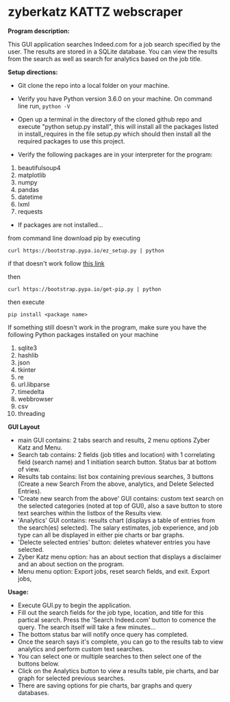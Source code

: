 # zyberkatz KATTZ webscraper
**Program description:**

This GUI application searches Indeed.com for a job search specified by the user. The results are stored in a SQLite database. You can view the results from the search as well as search for analytics based on the job title.

**Setup directions:**

 - Git clone the repo into a local folder on your machine. 
 - Verify you have Python version 3.6.0 on your machine. On command line run, `python -V`
 - Open up a terminal in the directory of the cloned github repo and execute "python setup.py install", this will install all the packages listed in install_requires in the file setup.py which should then install all the required packages to use this project.
 
 - Verify the following packages are in your interpreter for the program: 
 
 1. beautifulsoup4
 2. matplotlib
 3. numpy
 4. pandas
 5. datetime
 6. lxml
 7. requests

 
 
 - If packages are not installed...
 
 from command line download pip by executing
 
 
 `curl https://bootstrap.pypa.io/ez_setup.py | python`
 
 if that doesn't work follow [this link](https://packaging.python.org/installing/#use-pip-for-installing)
 
 then
 
 
 `curl https://bootstrap.pypa.io/get-pip.py | python`
 
 then execute
 
 `pip install <package name>`
 
 If something still doesn't work in the program, make sure you have the following Python packages installed on your machine
 
 1. sqlite3
 2. hashlib  
 3. json 
 4. tkinter
 5. re
 6. url.libparse 
 7. timedelta
 8. webbrowser 
 9. csv
 10. threading
 
**GUI Layout**

 - main GUI contains: 2 tabs search and results, 2 menu options Zyber Katz and Menu.
 - Search tab contains: 2 fields (job titles and location) with 1 correlating field (search name) and 1 initiation search button. Status bar at bottom of view.
 - Results tab contains: list box containing previous searches, 3 buttons (Create a new Search From the above, analytics, and Delete Selected Entries).
 - 'Create new search from the above' GUI contains: custom text search on the selected categories (noted at top of GUI), also a save button to store text searches within the listbox of the Results view.
 - 'Analytics' GUI contains: results chart (displays a table of entries from the search(es) selected). The salary estimates, job experience, and job type can all be displayed in either pie charts or bar graphs.
 - 'Delecte selected entries' button: deletes whatever entries you have selected.
 - Zyber Katz menu option: has an about section that displays a disclaimer and an about section on the program. 
 - Menu menu option: Export jobs, reset search fields, and exit. Export jobs, 

**Usage:**

- Execute GUI.py to begin the application. 
- Fill out the search fields for the job type, location, and title for this partical search. Press the 'Search Indeed.com' button to comence the query. The search itself will take a few minutes...
- The bottom status bar will notify once query has completed.
- Once the search says it's complete, you can go to the results tab to view analytics and perform custom text searches.
- You can select one or multiple searches to then select one of the buttons below.
- Click on the Analytics button to view a results table, pie charts, and bar graph for selected previous searches.
- There are saving options for pie charts, bar graphs and query databases.
